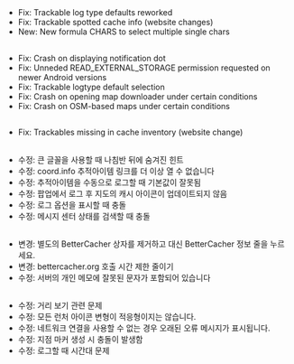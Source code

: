 ##
- Fix: Trackable log type defaults reworked
- Fix: Trackable spotted cache info (website changes)
- New: New formula CHARS to select multiple single chars

##
- Fix: Crash on displaying notification dot
- Fix: Unneded READ_EXTERNAL_STORAGE permission requested on newer Android versions
- Fix: Trackable logtype default selection
- Fix: Crash on opening map downloader under certain conditions
- Fix: Crash on OSM-based maps under certain conditions

##
- Fix: Trackables missing in cache inventory (website change)

##
- 수정: 큰 글꼴을 사용할 때 나침반 뒤에 숨겨진 힌트
- 수정: coord.info 추적아이템 링크를 더 이상 열 수 없습니다
- 수정: 추적아이템을 수동으로 로그할 때 기본값이 잘못됨
- 수정: 팝업에서 로그 후 지도의 캐시 아이콘이 업데이트되지 않음
- 수정: 로그 옵션을 표시할 때 충돌
- 수정: 메시지 센터 상태를 검색할 때 충돌

##
- 변경: 별도의 BetterCacher 상자를 제거하고 대신 BetterCacher 정보 줄을 누르세요.
- 변경: bettercacher.org 호출 시간 제한 줄이기
- 수정: 서버의 개인 메모에 잘못된 문자가 포함되어 있습니다

##
- 수정: 거리 보기 관련 문제
- 수정: 모든 런처 아이콘 변형이 적응형이지는 않습니다.
- 수정: 네트워크 연결을 사용할 수 없는 경우 오래된 오류 메시지가 표시됩니다.
- 수정: 지점 마커 생성 시 충돌이 발생함
- 수정: 로그할 때 시간대 문제
